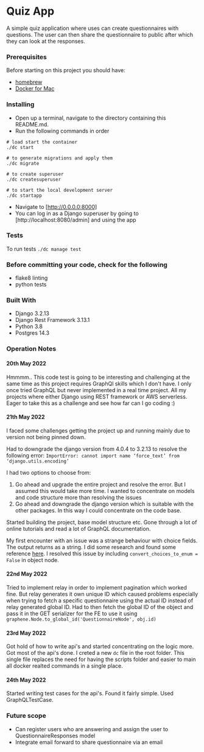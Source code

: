 # Quiz App

A simple quiz application where uses can create questionnaires with questions. The user can then share the questionnaire
to public after which they can look at the responses. 

### Prerequisites

Before starting on this project you should have:
 - [homebrew](https://brew.sh/)
 - [Docker for Mac](https://download.docker.com/mac/stable/Docker.dmg)


### Installing

- Open up a terminal, navigate to the directory containing this README.md.
- Run the following commands in order
```
# load start the container
./dc start

# to generate migrations and apply them
./dc migrate

# to create superuser
./dc createsuperuser

# to start the local development server
./dc startapp
```
- Navigate to [http://0.0.0.0:8000] 
- You can log in as a Django superuser by going to [http://localhost:8080/admin] and using the app


### Tests

To run tests
`./dc manage test`


### Before committing your code, check for the following
 - flake8 linting
 - python tests


### Built With
 - Django 3.2.13
 - Django Rest Framework 3.13.1
 - Python 3.8
 - Postgres 14.3



### Operation Notes

#### 20th May 2022
Hmmmm.. This code test is going to be interesting and challenging at the same time as this project requires GraphQl skills which I don't have. 
I only once tried GraphQL but never implemented in a real time project. All my projects where either Django using REST framework or AWS serverless. 
Eager to take this as a challenge and see how far can I go coding :)

#### 21th May 2022
I faced some challenges getting the project up and running mainly due to version not being pinned down. 

Had to downgrade the django version from 4.0.4 to 3.2.13 to resolve the following error:
`ImportError: cannot import name ‘force_text’ from ‘django.utils.encoding’` 

I had two options to choose from:
1. Go ahead and upgrade the entire project and resolve the error. But I assumed this would take more time. I wanted to concentrate on models and code structure more than resolving the issues 
2. Go ahead and downgrade the django version which is suitable with the other packages. In this way I could concentrate on the code base. 


Started building the project, base model structure etc. Gone through a lot of online tutorials and read a lot of GraphQL documentation.   


My first encounter with an issue was a strange behaviour with choice fields. The output returns as a string. I did some research and found some reference [here](https://github.com/graphql-python/graphene-django/issues/67).
I resolved this issue by including `convert_choices_to_enum = False` in object node.


#### 22nd May 2022
Tried to implement relay in order to implement pagination which worked fine. But relay generates it own unique ID 
which caused problems especially when trying to fetch a specific questionnaire using the actual ID instead of relay generated global ID.
Had to then fetch the global ID of the object and pass it in the GET serializer for the FE to use it using `graphene.Node.to_global_id('QuestionnaireNode', obj.id)`


#### 23rd May 2022
Got hold of how to write api's and started concentrating on the logic more. Got most of the api's done. I creted a new `dc` file in the root folder. This single file replaces the need for having the scripts folder and easier to main all docker realted commands in a single place.


#### 24th May 2022
Started writing test cases for the api's. Found it fairly simple. Used GraphQLTestCase.


### Future scope
- Can register users who are answering and assign the user to QuestionnaireResponses model
- Integrate email forward to share questionnaire via an email